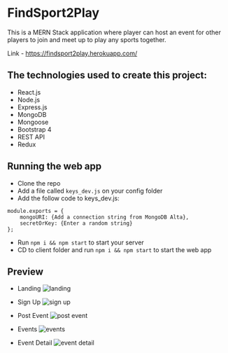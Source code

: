 # FindSport2Play

This is a MERN Stack application where player can host an event for other players to join and meet up to play any sports together.

Link - https://findsport2play.herokuapp.com/

## The technologies used to create this project:
- React.js
- Node.js
- Express.js
- MongoDB
- Mongoose
- Bootstrap 4
- REST API
- Redux

## Running the web app
- Clone the repo
- Add a file called `keys_dev.js` on your config folder
- Add the follow code to keys_dev.js:
```
module.exports = {
    mongoURI: {Add a connection string from MongoDB Alta},
    secretOrKey: {Enter a random string}
};
```
- Run `npm i && npm start` to start your server
- CD to client folder and run `npm i && npm start` to start the web app

## Preview
- Landing
![landing](https://res.cloudinary.com/ysongit/image/upload/v1581738547/project/Screen_Shot_2020-02-14_at_10.48.57_PM_b8c3lf.png "Landing")

- Sign Up
![sign up](https://res.cloudinary.com/ysongit/image/upload/v1581738611/project/Screen_Shot_2020-02-14_at_10.49.59_PM_mxgnd4.png "Sign Up")

- Post Event
![post event](https://res.cloudinary.com/ysongit/image/upload/v1581738666/project/Screen_Shot_2020-02-14_at_10.50.50_PM_icdr0w.png "Post Event")

- Events
![events](https://res.cloudinary.com/ysongit/image/upload/v1581904339/project/Screen_Shot_2020-02-16_at_8.52.09_PM_omjjhk.png "Events")

- Event Detail
![event detail](https://res.cloudinary.com/ysongit/image/upload/v1581738883/project/Screen_Shot_2020-02-14_at_10.54.32_PM_ayxsey.png "Event Detail")
